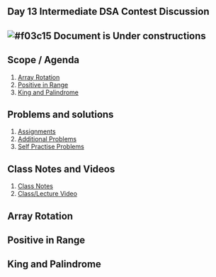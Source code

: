 ## Day 13 Intermediate DSA Contest Discussion

## ![#f03c15](https://placehold.co/15x15/f03c15/f03c15.png) Document is Under constructions

## Scope / Agenda
1. [Array Rotation](#array-rotation)
2. [Positive in Range](#positive-in-range)
3. [King and Palindrome](#king-and-palindrome)
  

## Problems and solutions

1. [Assignments]()
2. [Additional Problems]()
3. [Self Practise Problems]()

## Class Notes and Videos

1. [Class Notes](../../class_Notes/DSA%20Intermediate%20Notes/13%20Intermediate%20Contest%20Discussion.pdf)
2. [Class/Lecture Video](https://www.youtube.com/watch?v=XTNnEqzZtdc)


## Array Rotation
## Positive in Range
## King and Palindrome